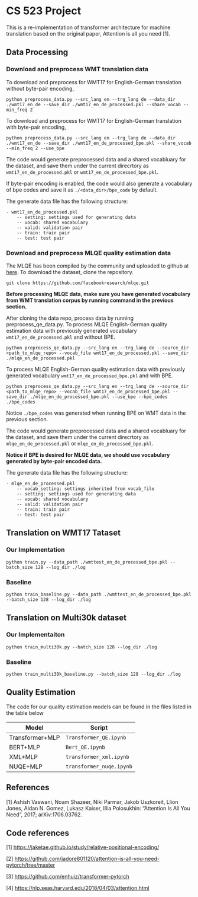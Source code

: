 # CS 523 Project
This is a re-implementation of transformer architecture for machine translation based on the original paper, Attention is all you need [1].


## Data Processing


### Download and preprocess WMT translation data

To download and preprocess for WMT17 for English-German translation without byte-pair encoding, 
```
python preprocess_data.py --src_lang en --trg_lang de --data_dir ./wmt17_en_de --save_dir ./wmt17_en_de_processed.pkl --share_vocab --min_freq 2
```

To download and preprocess for WMT17 for English-German translation with byte-pair encoding,
```
python preprocess_data.py --src_lang en --trg_lang de --data_dir ./wmt17_en_de --save_dir ./wmt17_en_de_processed_bpe.pkl --share_vocab --min_freq 2 --use_bpe
```

The code would generate preprocessed data and a shared vocabluary for the dataset, and save them under the current direcrtory as `wmt17_en_de_processed.pkl` or `wmt17_en_de_processed_bpe.pkl`.

If byte-pair encoding is enabled, the code would also generate a vocabulary of bpe codes and save it as `./<data_dir>/bpe_code` by default.

The generate data file has the following structure:
```
- wmt17_en_de_processed.pkl
    -- setting: settings used for generating data
    -- vocab: shared vocabulary
    -- valid: validation pair
    -- train: train pair
    -- test: test pair
```

### Download and preprocess MLQE quality estimation data

The MLQE has been compiled by the community and uploaded to github at [here](https://github.com/facebookresearch/mlqe). To download the dataset, clone the repository.

```
git clone https://github.com/facebookresearch/mlqe.git
```

**Before processing MLQE data, make sure you have generated vocabulary from WMT translation corpus by running command in the previous section.**

After cloning the data repo, process data by running preprocess_qe_data.py.
To process MLQE English-German quality estimation data with previously generated vocabulary `wmt17_en_de_processed.pkl` and without BPE.

```
python preprocess_qe_data.py --src_lang en --trg_lang de --source_dir <path_to_mlqe_repo> --vocab_file wmt17_en_de_processed.pkl --save_dir ./mlqe_en_de_processed.pkl
```

To process MLQE English-German quality estimation data with previously generated vocabulary `wmt17_en_de_processed_bpe.pkl` and with BPE. 

```
python preprocess_qe_data.py --src_lang en --trg_lang de --source_dir <path_to_mlqe_repo> --vocab_file wmt17_en_de_processed_bpe.pkl --save_dir ./mlqe_en_de_processed_bpe.pkl --use_bpe --bpe_codes ./bpe_codes
```

Notice `./bpe_codes` was generated when running BPE on WMT data in the previous section.


The code would generate preprocessed data and a shared vocabluary for the dataset, and save them under the current direcrtory as `mlqe_en_de_processed.pkl` or `mlqe_en_de_processed_bpe.pkl`.

**Notice if BPE is desired for MLQE data, we should use vocabulary generated by byte-pair encoded data.**

The generate data file has the following structure:
```
- mlqe_en_de_processed.pkl
    -- vocab_setting: settings inherited from vocab_file
    -- setting: settings used for generating data
    -- vocab: shared vocabulary
    -- valid: validation pair
    -- train: train pair
    -- test: test pair
```



## Translation on WMT17 Tataset

### Our Implementation

```
python train.py --data_path ./wmttest_en_de_processed_bpe.pkl --batch_size 128 --log_dir ./log
```

### Baseline

```
python train_baseline.py --data_path ./wmttest_en_de_processed_bpe.pkl --batch_size 128 --log_dir ./log
```


## Translation on Multi30k dataset

### Our Implementaiton

```
python train_multi30k.py --batch_size 128 --log_dir ./log
```

### Baseline

```
python train_multi30k_baseline.py --batch_size 128 --log_dir ./log
```

## Quality Estimation

The code for our quality estimation models can be found in the files listed in the table below

| Model           | Script                   |
| --------------- | ------------------------ |
| Transformer+MLP | `Transformer_QE.ipynb`   |
| BERT+MLP        | `Bert_QE.ipynb`          |
| XML+MLP         | `transformer_xml.ipynb`  |
| NUQE+MLP        | `transformer_nuqe.ipynb` |

## References

[1] Ashish Vaswani, Noam Shazeer, Niki Parmar, Jakob Uszkoreit, Llion Jones, Aidan N. Gomez, Lukasz Kaiser, Illia Polosukhin: “Attention Is All You Need”, 2017; arXiv:1706.03762.

## Code references

[1] https://jaketae.github.io/study/relative-positional-encoding/

[2] https://github.com/jadore801120/attention-is-all-you-need-pytorch/tree/master

[3] https://github.com/enhuiz/transformer-pytorch

[4] https://nlp.seas.harvard.edu/2018/04/03/attention.html